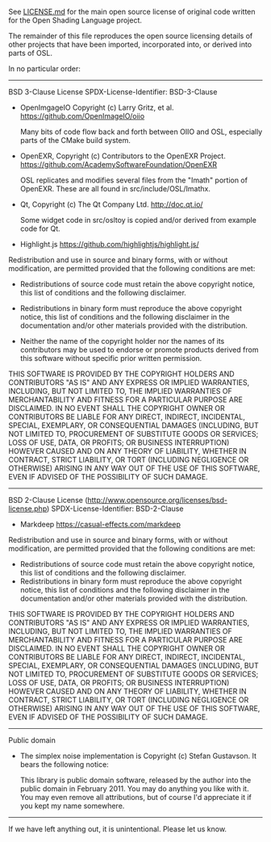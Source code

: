 See [LICENSE.md](LICENSE.md) for the main open source license of original
code written for the Open Shading Language project.

The remainder of this file reproduces the open source licensing details
of other projects that have been imported, incorporated into, or derived
into parts of OSL.

In no particular order:

-------------------------------------------------------------------------

BSD 3-Clause License
SPDX-License-Identifier: BSD-3-Clause

* OpenImgageIO Copyright (c) Larry Gritz, et al.
  https://github.com/OpenImageIO/oiio

  Many bits of code flow back and forth between OIIO and OSL, especially
  parts of the CMake build system.

* OpenEXR, Copyright (c) Contributors to the OpenEXR Project.
  https://github.com/AcademySoftwareFoundation/OpenEXR

  OSL replicates and modifies several files from the "Imath" portion of
  OpenEXR. These are all found in src/include/OSL/Imathx.

* Qt, Copyright (c) The Qt Company Ltd.
  http://doc.qt.io/

  Some widget code in src/osltoy is copied and/or derived from example code
  for Qt.

* Highlight.js
  https://github.com/highlightjs/highlight.js/


Redistribution and use in source and binary forms, with or without
modification, are permitted provided that the following conditions are met:

   - Redistributions of source code must retain the above copyright notice,
     this list of conditions and the following disclaimer.

   - Redistributions in binary form must reproduce the above copyright
     notice, this list of conditions and the following disclaimer in the
     documentation and/or other materials provided with the distribution.

   - Neither the name of the copyright holder nor the names of its
     contributors may be used to endorse or promote products derived from
     this software without specific prior written permission.

THIS SOFTWARE IS PROVIDED BY THE COPYRIGHT HOLDERS AND CONTRIBUTORS "AS IS"
AND ANY EXPRESS OR IMPLIED WARRANTIES, INCLUDING, BUT NOT LIMITED TO, THE
IMPLIED WARRANTIES OF MERCHANTABILITY AND FITNESS FOR A PARTICULAR PURPOSE
ARE DISCLAIMED. IN NO EVENT SHALL THE COPYRIGHT OWNER OR CONTRIBUTORS BE
LIABLE FOR ANY DIRECT, INDIRECT, INCIDENTAL, SPECIAL, EXEMPLARY, OR
CONSEQUENTIAL DAMAGES (INCLUDING, BUT NOT LIMITED TO, PROCUREMENT OF
SUBSTITUTE GOODS OR SERVICES; LOSS OF USE, DATA, OR PROFITS; OR BUSINESS
INTERRUPTION) HOWEVER CAUSED AND ON ANY THEORY OF LIABILITY, WHETHER IN
CONTRACT, STRICT LIABILITY, OR TORT (INCLUDING NEGLIGENCE OR OTHERWISE)
ARISING IN ANY WAY OUT OF THE USE OF THIS SOFTWARE, EVEN IF ADVISED OF THE
POSSIBILITY OF SUCH DAMAGE.


-------------------------------------------------------------------------

BSD 2-Clause License (http://www.opensource.org/licenses/bsd-license.php)
SPDX-License-Identifier: BSD-2-Clause

* Markdeep
  https://casual-effects.com/markdeep


Redistribution and use in source and binary forms, with or without
modification, are permitted provided that the following conditions are
met:

* Redistributions of source code must retain the above copyright
  notice, this list of conditions and the following disclaimer.
* Redistributions in binary form must reproduce the above
  copyright notice, this list of conditions and the following disclaimer
  in the documentation and/or other materials provided with the
  distribution.

THIS SOFTWARE IS PROVIDED BY THE COPYRIGHT HOLDERS AND CONTRIBUTORS
"AS IS" AND ANY EXPRESS OR IMPLIED WARRANTIES, INCLUDING, BUT NOT
LIMITED TO, THE IMPLIED WARRANTIES OF MERCHANTABILITY AND FITNESS FOR
A PARTICULAR PURPOSE ARE DISCLAIMED. IN NO EVENT SHALL THE COPYRIGHT
OWNER OR CONTRIBUTORS BE LIABLE FOR ANY DIRECT, INDIRECT, INCIDENTAL,
SPECIAL, EXEMPLARY, OR CONSEQUENTIAL DAMAGES (INCLUDING, BUT NOT
LIMITED TO, PROCUREMENT OF SUBSTITUTE GOODS OR SERVICES; LOSS OF USE,
DATA, OR PROFITS; OR BUSINESS INTERRUPTION) HOWEVER CAUSED AND ON ANY
THEORY OF LIABILITY, WHETHER IN CONTRACT, STRICT LIABILITY, OR TORT
(INCLUDING NEGLIGENCE OR OTHERWISE) ARISING IN ANY WAY OUT OF THE USE
OF THIS SOFTWARE, EVEN IF ADVISED OF THE POSSIBILITY OF SUCH DAMAGE.


-------------------------------------------------------------------------

Public domain

* The simplex noise implementation is Copyright (c) Stefan Gustavson.
  It bears the following notice:

  This library is public domain software, released by the author
  into the public domain in February 2011. You may do anything
  you like with it. You may even remove all attributions,
  but of course I'd appreciate it if you kept my name somewhere.


-------------------------------------------------------------------------

If we have left anything out, it is unintentional. Please let us know.

